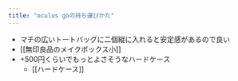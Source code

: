 ```yaml
---
title: "oculus goの持ち運びかた"
---
```


- マチの広いトートバッグに二個縦に入れると安定感があるので良い
- [[無印良品のメイクボックス小]]
- +500円くらいでもっとよさそうなハードケース
    - [[ハードケース]]